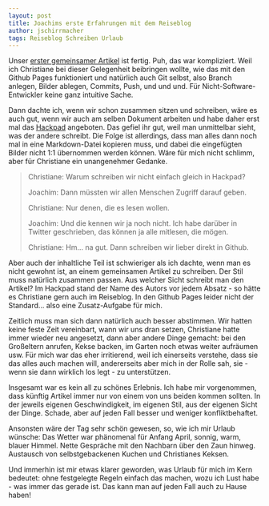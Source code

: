 ```yaml
---
layout: post
title: Joachims erste Erfahrungen mit dem Reiseblog
author: jschirrmacher
tags: Reiseblog Schreiben Urlaub
---
```

Unser [erster gemeinsamer Artikel](cinqueterre) ist fertig. Puh, das war kompliziert. Weil ich Christiane bei dieser Gelegenheit beibringen wollte, wie das mit den Github Pages funktioniert und natürlich auch Git selbst, also Branch anlegen, Bilder ablegen, Commits, Push, und und und. Für Nicht-Software-Entwickler keine ganz intuitive Sache.

Dann dachte ich, wenn wir schon zusammen sitzen und schreiben, wäre es auch gut, wenn wir auch am selben Dokument arbeiten und habe daher erst mal das [Hackpad](https://hackpad.com) angeboten. Das gefiel ihr gut, weil man unmittelbar sieht, was der andere schreibt. Die Folge ist allerdings, dass man alles dann noch mal in eine Markdown-Datei kopieren muss, und dabei die eingefügten Bilder nicht 1:1 übernommen werden können. Wäre für mich nicht schlimm, aber für Christiane ein unangenehmer Gedanke.

> Christiane: Warum schreiben wir nicht einfach gleich in Hackpad?
>
> Joachim: Dann müssten wir allen Menschen Zugriff darauf geben.
>
> Christiane: Nur denen, die es lesen wollen.
>
> Joachim: Und die kennen wir ja noch nicht. Ich habe darüber in Twitter geschrieben, das können ja alle mitlesen, die mögen.
>
> Christiane: Hm... na gut. Dann schreiben wir lieber direkt in Github.

Aber auch der inhaltliche Teil ist schwieriger als ich dachte, wenn man es nicht gewohnt ist, an einem gemeinsamen Artikel zu schreiben. Der Stil muss natürlich zusammen passen. Aus welcher Sicht schreibt man den Artikel? Im Hackpad stand der Name des Autors vor jedem Absatz - so hätte es Christiane gern auch im Reiseblog. In den Github Pages leider nicht der Standard... also eine Zusatz-Aufgabe für mich.

Zeitlich muss man sich dann natürlich auch besser abstimmen. Wir hatten keine feste Zeit vereinbart, wann wir uns dran setzen, Christiane hatte immer wieder neu angesetzt, dann aber andere Dinge gemacht: bei den Großeltern anrufen, Kekse backen, im Garten noch etwas weiter aufräumen usw. Für mich war das eher irritierend, weil ich einerseits verstehe, dass sie das alles auch machen will, andererseits aber mich in der Rolle sah, sie - wenn sie dann wirklich los legt - zu unterstützen.

Insgesamt war es kein all zu schönes Erlebnis. Ich habe mir vorgenommen, dass künftig Artikel immer nur von einem von uns beiden kommen sollten. In der jeweils eigenen Geschwindigkeit, im eigenen Stil, aus der eigenen Sicht der Dinge. Schade, aber auf jeden Fall besser und weniger konfliktbehaftet.

Ansonsten wäre der Tag sehr schön gewesen, so, wie ich mir Urlaub wünsche: Das Wetter war phänomenal für Anfang April, sonnig, warm, blauer Himmel. Nette Gespräche mit den Nachbarn über den Zaun hinweg. Austausch von selbstgebackenen Kuchen und Christianes Keksen.

Und immerhin ist mir etwas klarer geworden, was Urlaub für mich im Kern bedeutet: ohne festgelegte Regeln einfach das machen, wozu ich Lust habe - was immer das gerade ist. Das kann man auf jeden Fall auch zu Hause haben!

